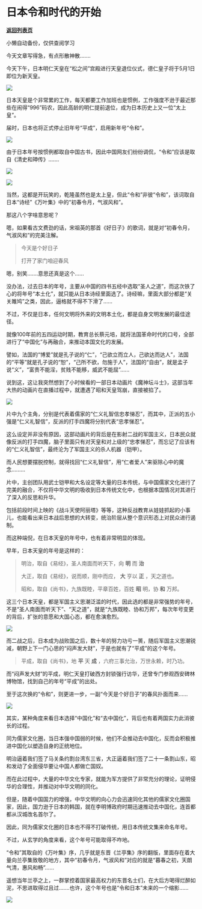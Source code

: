 # 日本令和时代的开始

[**返回列表页**](/gzh/政事堂2019)

小懒自动备份，仅供查阅学习

今天文章写得急，有点形散神散.......

  

今天下午，日本明仁天皇在“松之间”宫殿进行天皇退位仪式，德仁皇子将于5月1日即位为新天皇。

  

![](https://mmbiz.qpic.cn/mmbiz_jpg/rxhS23yu8cOJS9Y6WE9YgicJVdREicZNfbB1THGsu9tmXTSmzw8RmRba82axjQOc3EyEko4x9Cl4tNiaY8XMU8ojw/640?wx_fmt=jpeg)

  

日本天皇是个非常累的工作，每天都要工作加班也是惯例，工作强度不逊于最近那些在闹得“996”码农，因此高龄的明仁提前退位，成为日本历史上又一位“太上皇”。

  

届时，日本也将正式停止旧年号“平成”，启用新年号“令和”。

  

![](https://mmbiz.qpic.cn/mmbiz_jpg/rxhS23yu8cOJS9Y6WE9YgicJVdREicZNfbVyBhaw09MzHGiaqK33dibuWKzhuOY2tHyld7C4xnq1hL6cT9uDOpgUzg/640?wx_fmt=jpeg)

  

由于日本年号按惯例都取自中国古书，因此中国网友们纷纷调侃，“令和”应该是取自《清史和珅传》.......

  

![](https://mmbiz.qpic.cn/mmbiz_png/rxhS23yu8cOJS9Y6WE9YgicJVdREicZNfbpwrMHm5IS6N8sEP4BLpOFp94hFySYpJDZqC7SIq6DzkWQSezhYtNlw/640?wx_fmt=png)

![](https://mmbiz.qpic.cn/mmbiz_png/rxhS23yu8cOJS9Y6WE9YgicJVdREicZNfbjp0ObpG9D6XP3mibRlMBzdsxus2ok6JnDicKOaEj5NY55pQve4iaFxTsA/640?wx_fmt=png)

  

当然，这都是开玩笑的，乾隆虽然也是太上皇，但此“令和”非彼“令和”，该词取自日本“诗经”《万叶集》中的“初春令月，气淑风和”。

  

那这八个字啥意思呢？

  

嗯，如果看古文费劲的话，宋祖英的那首《好日子》的歌词，就是对“初春令月，气淑风和”的完美注解。

> 今天是个好日子
>
> 打开了家门咱迎春风

  

嗯，别笑.......意思还真是这个......

  

没办法，过去日本的年号，主要从中国的四书五经中选取“圣人之道”，而这次铁了心的将年号“本土化”，就只能从日本诗经里面选了。诗经嘛，里面大部分都是“关关雎鸠”之类，因此，逼格就不得不下滑了......  

  

  

不过，不仅是日本，任何文明将外来的文明本土化，都是自身文明发展的最佳途径。

  

就像100年前的五四运动时期，教育总长蔡元培，就将法国革命时代的口号，全部进行了“中国化”与再融合，来推动本国文化的发展。

  

譬如，法国的“博爱”就是孔子说的“仁”，“己欲立而立人，己欲达而达人”，法国的“平等”就是孔子说的“恕”，“己所不欲，勿施于人”，法国的“自由”，就是孟子说“义”，“富贵不能淫，贫贱不能移，威武不能屈”......

  

说到这，这让我突然想到了小时候看的一部日本动画片《魔神坛斗士》，这部当年大热的动画片在直播过程中，就遭遇了昭和天皇驾崩，直接被掐了。

  

![](https://mmbiz.qpic.cn/mmbiz_jpg/rxhS23yu8cOJS9Y6WE9YgicJVdREicZNfbZlkFlOfdNTqoRmmby4NjW1w6druFCPy26NXia5ou0mckUUYWhkwOlxw/640?wx_fmt=jpeg)

  

片中九个主角，分别是代表着儒家的“仁义礼智信忠孝悌忍”，而其中，正派的五小强是“仁义礼智信”，反派的打手四魔将分别代表“忠孝悌忍”。

  

这么设定并非没有原因，这部动画片的背后是在影射二战的军国主义，日本民众就像反派的打手四魔，脑子里面只有对天皇和对上级的“忠孝悌忍”，而忘记了应该有的“仁义礼智信”，最终沦为了军国主义的杀人机器（铠甲）。

  

而人民想要摆脱控制，就得找回“仁义礼智信”，用“仁者爱人”来驱除心中的魔念.........

  

片中，主创团队用武士铠甲和大名设定等大量的日本传统，与中国儒家文化进行了完美的融合，不仅将中华文明的吸收到日本传统文化中，也根据本国情况对其进行了深入的反思和升华。

  

包括前段时间上映的《战斗天使阿丽塔》等等，这种反战教育从娃娃抓起的小事儿，也能看出来日本战后思想的大转变，统治阶层从整个意识形态上对民众进行遏制。

  

而这种端倪，在日本天皇的年号中，也有着非常明显的体现。

  

早年，日本天皇的年号是这样的：

  

> 明治，取自《易经》，圣人南面而听天下，向 **明** 而 **治**
>
> 大正，取自《易经》，说而顺，刚中而应， **大** 亨以 **正** ，天之道也。
>
> 昭和，取自《尚书》，九族既睦，平章百姓，百姓 **昭** 明，协 **和** 万邦。

这三个日本天皇，都是军国主义思潮泛滥的时代，因此选的都是非常强势的年号，不是“圣人南面而听天下”、“天之道”，就是“九族既睦、协和万邦”，每次年号变更的背后，扩张的意愿和大国心态，都在愈演愈烈。

  

![](https://mmbiz.qpic.cn/mmbiz_png/rxhS23yu8cOJS9Y6WE9YgicJVdREicZNfb6UJIKFcgN1M9H1kOfvU69HqHmiaS4IjL6iazgvvd0s6SnzN96dJicJGDQ/640?wx_fmt=png)

  

而二战之后，日本成为战败国之后，数十年的努力功亏一篑，随后军国主义思潮锐减，朝野上下一门心思的“闷声发大财”，于是也就有了“平成”的这个年号。

> 平成，取自《尚书》，地 **平** 天 **成** ，六府三事允治，万世永赖，时乃功。

  

而“闷声发大财”的平成，明仁天皇打破西方封锁强行访华，还曾专门参观西安碑林博物馆，找到自己的年号“平成”的出处。

  

至于这次换的“令和”，则更进一步，一副“今天是个好日子”的春风扑面而来......

  

![](https://mmbiz.qpic.cn/mmbiz_jpg/rxhS23yu8cOJS9Y6WE9YgicJVdREicZNfbyfmqqqFvNGPGPao2RtEZGibFTQIo60ubGDVdaJs25GA0YM17Y5K9ykg/640?wx_fmt=jpeg)

  

  

其实，某种角度来看日本选择“中国化”和“去中国化”，背后也有着两国实力此消彼长的过程。

  

同为儒家文化圈，当日本强中国弱的时候，他们不会推动去中国化，反而会积极推进中国化以塑造自身的正统地位。

  

明治逼着我们签了马关条约割台湾东三省，大正逼着我们签了二十一条割山东，昭和发动了全面侵华要让中国人都做亡国奴。

  

而在此过程中，大量的中华文化专家，就能为军方提供了非常充分的理论，证明侵华的合理性，并推动对中华文明的同化。

  

但是，随着中国国力的增强，中华文明的向心力会迅速同化其他的儒家文化圈国家，因此，国力逊于日本的韩国，就在李明博政府时期迅速推动去中国化，连首都都从汉城改名首尔了。

  

因此，同为儒家文化圈的日本也不得不打破传统，用日本传统文集来命名年号。

  

不过，从玄学的角度来看，这个年号可能取得不咋地。

  

“令和”其取自的《万叶集》序，几乎就是东晋《兰亭集》序的翻版，里面存在着大量向兰亭集致敬的地方，其中“初春令月，气淑风和”对应的就是“暮春之初，天朗气清，惠风和畅”......

  

遥想当年兰亭之上，一群掌控着国家最高权力的东晋名士们，在大后方喝得烂醉如泥，不思进取得过且过.......也许，这个年号也是“令和日本”未来的一个缩影......

  

![](https://mmbiz.qpic.cn/mmbiz_jpg/rxhS23yu8cMiatPvp0VIcSMibKUkTa4icp7AVT3HXAXydE25AT4ExJ5oTmvpq95aKo2xxu1XaJODX39BQVsSMxlvg/640?wx_fmt=jpeg)

